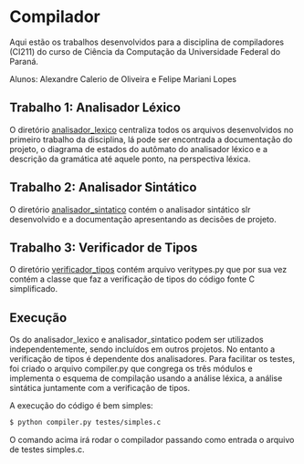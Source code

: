 # Compilador

Aqui estão os trabalhos desenvolvidos para a disciplina de compiladores (CI211)
do curso de Ciência da Computação da Universidade Federal do Paraná.

Alunos: Alexandre Calerio de Oliveira e Felipe Mariani Lopes

## Trabalho 1: Analisador Léxico
O diretório [analisador_lexico](analisador_lexico/) centraliza todos os arquivos
desenvolvidos no primeiro trabalho da disciplina, lá pode ser encontrada a documentação
do projeto, o diagrama de estados do autômato do analisador léxico e a descrição da
gramática até aquele ponto, na perspectiva léxica.

## Trabalho 2: Analisador Sintático
O diretório [analisador_sintatico](analisador_sintatico/) contém o analisador sintático
slr desenvolvido e a documentação apresentando as decisões de projeto.

## Trabalho 3: Verificador de Tipos
O diretório [verificador_tipos](verificador_tipos/) contém arquivo veritypes.py que
por sua vez contém a classe que faz a verificação de tipos do código fonte C simplificado.

## Execução
Os do analisador_lexico e analisador_sintatico podem ser utilizados independentemente,
sendo incluídos em outros projetos. No entanto a verificação de tipos é dependente dos
analisadores. Para facilitar os testes, foi criado o arquivo compiler.py que congrega 
os três módulos e implementa o esquema de compilação usando a análise léxica, a análise sintática
juntamente com a verificação de tipos.

A execução do código é bem simples:

```bash
$ python compiler.py testes/simples.c
```

O comando acima irá rodar o compilador passando como entrada o arquivo de testes
simples.c.

